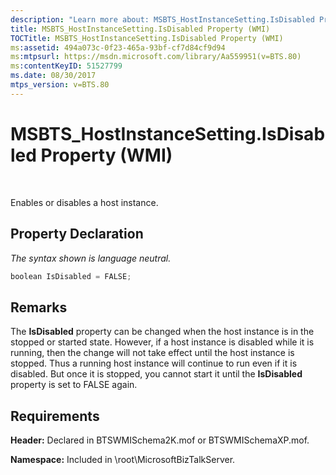 ```yaml
---
description: "Learn more about: MSBTS_HostInstanceSetting.IsDisabled Property (WMI)"
title: MSBTS_HostInstanceSetting.IsDisabled Property (WMI)
TOCTitle: MSBTS_HostInstanceSetting.IsDisabled Property (WMI)
ms:assetid: 494a073c-0f23-465a-93bf-cf7d84cf9d94
ms:mtpsurl: https://msdn.microsoft.com/library/Aa559951(v=BTS.80)
ms:contentKeyID: 51527799
ms.date: 08/30/2017
mtps_version: v=BTS.80
---
```


# MSBTS\_HostInstanceSetting.IsDisabled Property (WMI)

 

Enables or disables a host instance.

## Property Declaration

*The syntax shown is language neutral.*

```C#
boolean IsDisabled = FALSE;  
```

## Remarks

The **IsDisabled** property can be changed when the host instance is in the stopped or started state. However, if a host instance is disabled while it is running, then the change will not take effect until the host instance is stopped. Thus a running host instance will continue to run even if it is disabled. But once it is stopped, you cannot start it until the **IsDisabled** property is set to FALSE again.

## Requirements

**Header:** Declared in BTSWMISchema2K.mof or BTSWMISchemaXP.mof.

**Namespace:** Included in \\root\\MicrosoftBizTalkServer.

